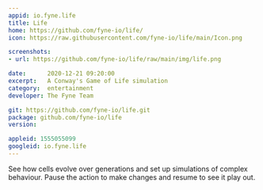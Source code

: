 ```yaml
---
appid: io.fyne.life
title: Life
home: https://github.com/fyne-io/life/
icon: https://raw.githubusercontent.com/fyne-io/life/main/Icon.png

screenshots:
- url: https://github.com/fyne-io/life/raw/main/img/life.png

date:      2020-12-21 09:20:00
excerpt:   A Conway's Game of Life simulation
category:  entertainment
developer: The Fyne Team

git: https://github.com/fyne-io/life.git
package: github.com/fyne-io/life
version: 

appleid: 1555055099
googleid: io.fyne.life
---
```


See how cells evolve over generations and set up simulations of complex behaviour.
Pause the action to make changes and resume to see it play out.

